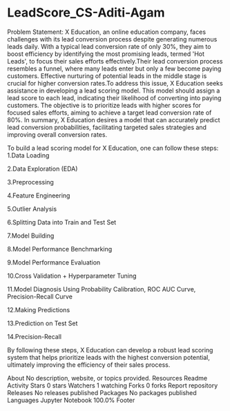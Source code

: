 # LeadScore_CS-Aditi-Agam
Problem Statement:
X Education, an online education company, faces challenges with its lead conversion process despite generating numerous leads daily. With a typical lead conversion rate of only 30%, they aim to boost efficiency by identifying the most promising leads, termed 'Hot Leads', to focus their sales efforts effectively.Their lead conversion process resembles a funnel, where many leads enter but only a few become paying customers. Effective nurturing of potential leads in the middle stage is crucial for higher conversion rates.To address this issue, X Education seeks assistance in developing a lead scoring model. This model should assign a lead score to each lead, indicating their likelihood of converting into paying customers. The objective is to prioritize leads with higher scores for focused sales efforts, aiming to achieve a target lead conversion rate of 80%. In summary, X Education desires a model that can accurately predict lead conversion probabilities, facilitating targeted sales strategies and improving overall conversion rates.

To build a lead scoring model for X Education, one can follow these steps:
1.Data Loading

2.Data Exploration (EDA)

3.Preprocessing

4.Feature Engineering

5.Outlier Analysis

6.Splitting Data into Train and Test Set

7.Model Building

8.Model Performance Benchmarking

9.Model Performance Evaluation

10.Cross Validation + Hyperparameter Tuning

11.Model Diagnosis Using Probability Calibration, ROC AUC Curve, Precision-Recall Curve

12.Making Predictions

13.Prediction on Test Set

14.Precision-Recall

By following these steps, X Education can develop a robust lead scoring system that helps prioritize leads with the highest conversion potential, ultimately improving the efficiency of their sales process.

About
No description, website, or topics provided.
Resources
 Readme
 Activity
Stars
 0 stars
Watchers
 1 watching
Forks
 0 forks
Report repository
Releases
No releases published
Packages
No packages published
Languages
Jupyter Notebook
100.0%
Footer
